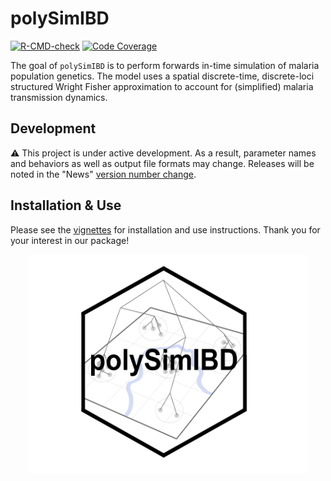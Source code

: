 # polySimIBD

<!-- badges: start -->
[![R-CMD-check](https://github.com/nickbrazeau/polySimIBD/actions/workflows/R-CMD-check.yaml/badge.svg)](https://github.com/nickbrazeau/polySimIBD/actions/workflows/R-CMD-check.yaml)
[![Code Coverage](https://github.com/nickbrazeau/polySimIBD/actions/workflows/test-coverage.yaml/badge.svg)](https://github.com/nickbrazeau/polySimIBD/actions/workflows/test-coverage.yaml)
<!-- badges: end -->


The goal of `polySimIBD` is to perform forwards in-time simulation of malaria population genetics. The model uses a spatial discrete-time, discrete-loci structured Wright Fisher approximation to account for (simplified) malaria transmission dynamics.   


## Development
:warning: This project is under active development. As a result, parameter names and behaviors as well as output file formats may change. Releases will be noted in the "News" [version number change](https://r-pkgs.org/release.html#release-version).


## Installation & Use
Please see the [vignettes](https://nickbrazeau.github.io/polySimIBD/) for installation and use instructions. Thank you for your interest in our package! 


<p align="center">
<img src="https://raw.githubusercontent.com/nickbrazeau/polySimIBD/master/R_ignore/images/polysimibd_hexbadge.png" width="450" height="350">
</p>
